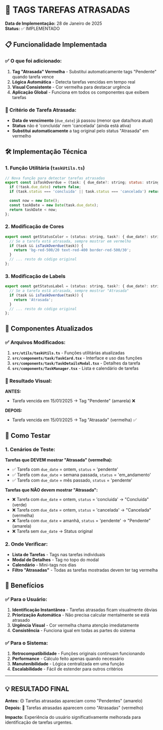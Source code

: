 # 🚨 TAGS TAREFAS ATRASADAS

**Data de Implementação:** 28 de Janeiro de 2025  
**Status:** ✅ IMPLEMENTADO  

## 📋 Funcionalidade Implementada

### ✅ O que foi adicionado:
1. **Tag "Atrasada" Vermelha** - Substitui automaticamente tags "Pendente" quando tarefa vence
2. **Lógica Automática** - Detecta tarefas vencidas em tempo real
3. **Visual Consistente** - Cor vermelha para destacar urgência
4. **Aplicação Global** - Funciona em todos os componentes que exibem tarefas

### 🎯 Critério de Tarefa Atrasada:
- **Data de vencimento** (`due_date`) já passou (menor que data/hora atual)
- **Status** não é 'concluida' nem 'cancelada' (ainda está ativa)
- **Substitui automaticamente** a tag original pelo status "Atrasada" em vermelho

## 🛠️ Implementação Técnica

### 1. Função Utilitária (`taskUtils.ts`)
```javascript
// Nova função para detectar tarefas atrasadas
export const isTaskOverdue = (task: { due_date?: string; status: string }) => {
  if (!task.due_date) return false;
  if (task.status === 'concluida' || task.status === 'cancelada') return false;
  
  const now = new Date();
  const taskDate = new Date(task.due_date);
  return taskDate < now;
};
```

### 2. Modificação de Cores
```javascript
export const getStatusColor = (status: string, task?: { due_date?: string; status: string }) => {
  // Se a tarefa está atrasada, sempre mostrar em vermelho
  if (task && isTaskOverdue(task)) {
    return 'bg-red-500/20 text-red-400 border-red-500/30';
  }
  // ... resto do código original
};
```

### 3. Modificação de Labels
```javascript
export const getStatusLabel = (status: string, task?: { due_date?: string; status: string }) => {
  // Se a tarefa está atrasada, sempre mostrar "Atrasada"
  if (task && isTaskOverdue(task)) {
    return 'Atrasada';
  }
  // ... resto do código original
};
```

## 📍 Componentes Atualizados

### ✅ Arquivos Modificados:
1. **`src/utils/taskUtils.ts`** - Funções utilitárias atualizadas
2. **`src/components/task/TaskCard.tsx`** - Interface e uso das funções
3. **`src/components/task/TaskDetailsModal.tsx`** - Detalhes da tarefa
4. **`src/components/TaskManager.tsx`** - Lista e calendário de tarefas

### 🎨 Resultado Visual:

**ANTES:**
- Tarefa vencida em 15/01/2025 → Tag "Pendente" (amarela) ❌

**DEPOIS:**
- Tarefa vencida em 15/01/2025 → Tag "Atrasada" (vermelha) ✅

## 🧪 Como Testar

### 1. Cenários de Teste:

**Tarefas que DEVEM mostrar "Atrasada" (vermelha):**
- ✅ Tarefa com `due_date` = ontem, `status` = 'pendente'
- ✅ Tarefa com `due_date` = semana passada, `status` = 'em_andamento'
- ✅ Tarefa com `due_date` = mês passado, `status` = 'pendente'

**Tarefas que NÃO devem mostrar "Atrasada":**
- ❌ Tarefa com `due_date` = ontem, `status` = 'concluida' → "Concluída" (verde)
- ❌ Tarefa com `due_date` = ontem, `status` = 'cancelada' → "Cancelada" (vermelha)
- ❌ Tarefa com `due_date` = amanhã, `status` = 'pendente' → "Pendente" (amarela)
- ❌ Tarefa sem `due_date` → Status original

### 2. Onde Verificar:
- **Lista de Tarefas** - Tags nas tarefas individuais
- **Modal de Detalhes** - Tag no topo do modal
- **Calendário** - Mini-tags nos dias
- **Filtro "Atrasadas"** - Todas as tarefas mostradas devem ter tag vermelha

## 🚀 Benefícios

### ✅ Para o Usuário:
1. **Identificação Instantânea** - Tarefas atrasadas ficam visualmente óbvias
2. **Priorização Automática** - Não precisa calcular mentalmente se está atrasado
3. **Urgência Visual** - Cor vermelha chama atenção imediatamente
4. **Consistência** - Funciona igual em todas as partes do sistema

### ✅ Para o Sistema:
1. **Retrocompatibilidade** - Funções originais continuam funcionando
2. **Performance** - Cálculo feito apenas quando necessário
3. **Manutenibilidade** - Lógica centralizada em uma função
4. **Escalabilidade** - Fácil de estender para outros critérios

---

## 💡 RESULTADO FINAL

**Antes:** 🟡 Tarefas atrasadas apareciam como "Pendentes" (amarelo)  
**Depois:** 🔴 Tarefas atrasadas aparecem como "Atrasadas" (vermelho)

**Impacto:** Experiência do usuário significativamente melhorada para identificação de tarefas urgentes.